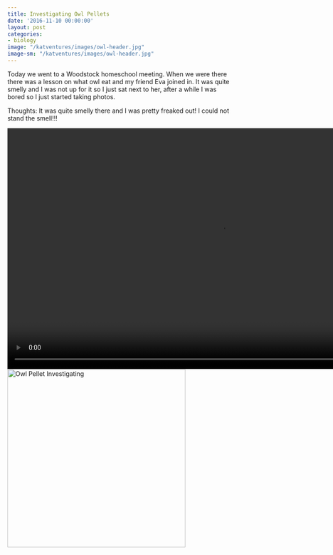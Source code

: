 ```yaml
---
title: Investigating Owl Pellets
date: '2016-11-10 00:00:00'
layout: post
categories:
- biology
image: "/katventures/images/owl-header.jpg"
image-sm: "/katventures/images/owl-header.jpg"
---
```

Today we went to a Woodstock homeschool meeting. When we were there there was a lesson on what owl eat and my friend Eva joined in. It was quite smelly and I was not up for it so I just sat next to her, after a while I was bored so I just started taking photos.

Thoughts: It was quite smelly there and I was pretty freaked out! I could not stand the smell!!!

<video width="960" height="540" controls>
  <source src="/katventures/images/owl-investigating.mov" type="video/mp4">
Your browser does not support the video tag.
</video>

<img src="/katventures/images/own-investigate2.jpg" alt="Owl Pellet Investigating" style="width: 400px;"/>
